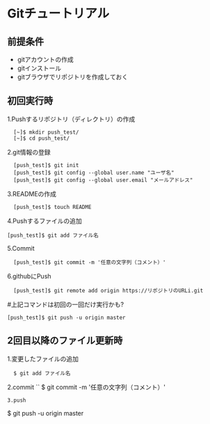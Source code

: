 # Gitチュートリアル  

## 前提条件  
* gitアカウントの作成  
* gitインストール  
* gitブラウザでリポジトリを作成しておく  

## 初回実行時
1.Pushするリポジトリ（ディレクトリ）の作成

```
  [~]$ mkdir push_test/
  [~]$ cd push_test/
```

2.git情報の登録
```
  [push_test]$ git init
  [push_test]$ git config --global user.name "ユーザ名"
  [push_test]$ git config --global user.email "メールアドレス"
```

3.READMEの作成
```
  [push_test]$ touch README
```
4.Pushするファイルの追加
```  
[push_test]$ git add ファイル名
```

5.Commit
```
  [push_test]$ git commit -m '任意の文字列（コメント）'
```

6.githubにPush
```
  [push_test]$ git remote add origin https://リポジトリのURLi.git
```
  #上記コマンドは初回の一回だけ実行かも?
```  
[push_test]$ git push -u origin master
```

## 2回目以降のファイル更新時  
1.変更したファイルの追加
```
  $ git add ファイル名
```
2.commit
``
  $ git commit -m '任意の文字列（コメント）'
```
3.push 
```
  $ git push -u origin master 
```
